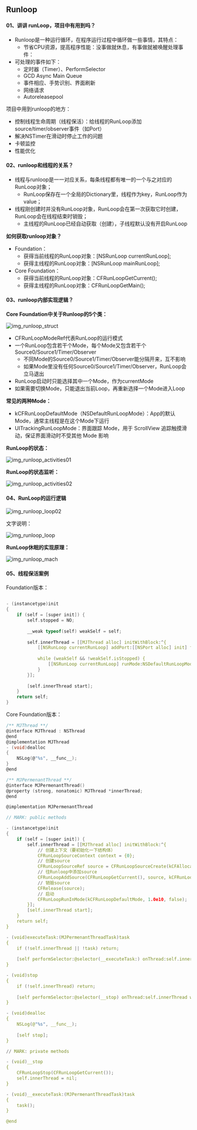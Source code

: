 ## Runloop

#### 01、讲讲 runLoop，项目中有用到吗？

* Runloop是一种运行循环，在程序运行过程中循环做一些事情，其特点：
	* 节省CPU资源，提高程序性能：没事做就休息，有事做就被唤醒处理事件：
* 可处理的事件如下：
	* 定时器（Timer）、PerformSelector
	* GCD Async Main Queue
	* 事件相应、手势识别、界面刷新
	* 网络请求
	* Autoreleasepool 

项目中用到runloop的地方：

* 控制线程生命周期（线程保活）：给线程的RunLoop添加source/timer/observer事件（如Port）
* 解决NSTimer在滑动时停止工作的问题
* 卡顿监控
* 性能优化

#### 02、runloop和线程的关系？

* 线程与runloop是一一对应关系，每条线程都有唯一的一个与之对应的RunLoop对象；
	* RunLoop保存在一个全局的Dictionary里，线程作为key，RunLoop作为value；
* 线程刚创建时并没有RunLoop对象，RunLoop会在第一次获取它时创建，RunLoop会在线程结束时销毁；
	* 主线程的RunLoop已经自动获取（创建），子线程默认没有开启RunLoop

**如何获取runloop对象？**

* Foundation：
	* 获得当前线程的RunLoop对象：[NSRunLoop currentRunLoop]; 
	* 获得主线程的RunLoop对象：[NSRunLoop mainRunLoop]; 
* Core Foundation：
	* 获得当前线程的RunLoop对象：CFRunLoopGetCurrent(); 
	* 获得主线程的RunLoop对象：CFRunLoopGetMain();

#### 03、runloop内部实现逻辑？

**Core Foundation中关于Runloop的5个类：**

![img_runloop_struct](../images/img_runloop_struct.jpg)

* CFRunLoopModeRef代表RunLoop的运行模式
* 一个RunLoop包含若干个Mode，每个Mode又包含若干个Source0/Source1/Timer/Observer
	* 不同Mode的Source0/Source1/Timer/Observer能分隔开来，互不影响
	* 如果Mode里没有任何Source0/Source1/Timer/Observer，RunLoop会立马退出
* RunLoop启动时只能选择其中一个Mode，作为currentMode
* 如果需要切换Mode，只能退出当前Loop，再重新选择一个Mode进入Loop

**常见的两种Mode：**

* kCFRunLoopDefaultMode（NSDefaultRunLoopMode）：App的默认Mode，通常主线程是在这个Mode下运行
* UITrackingRunLoopMode：界面跟踪 Mode，用于 ScrollView 追踪触摸滑动，保证界面滑动时不受其他 Mode 影响

**RunLoop的状态：**

![img_runloop_activities01](../images/img_runloop_activities01.jpg)

**RunLoop的状态监听：**

![img_runloop_activities02](../images/img_runloop_activities02.jpg)

#### 04、RunLoop的运行逻辑

![img_runloop_loop02](../images/img_runloop_loop02.jpg)

文字说明：

![img_runloop_loop](../images/img_runloop_loop.jpg)

**RunLoop休眠的实现原理：**

![img_runloop_mach](../images/img_runloop_mach.jpg)

#### 05、线程保活案例

Foundation版本：

````c

- (instancetype)init
{
    if (self = [super init]) {
        self.stopped = NO;
        
        __weak typeof(self) weakSelf = self;
        
        self.innerThread = [[MJThread alloc] initWithBlock:^{
            [[NSRunLoop currentRunLoop] addPort:[[NSPort alloc] init] forMode:NSDefaultRunLoopMode];
            
            while (weakSelf && !weakSelf.isStopped) {
                [[NSRunLoop currentRunLoop] runMode:NSDefaultRunLoopMode beforeDate:[NSDate distantFuture]];
            }
        }];
        
        [self.innerThread start];
    }
    return self;
}

````

Core Foundation版本：

````c
/** MJThread **/
@interface MJThread : NSThread
@end
@implementation MJThread
- (void)dealloc
{
    NSLog(@"%s", __func__);
}
@end

/** MJPermenantThread **/
@interface MJPermenantThread()
@property (strong, nonatomic) MJThread *innerThread;
@end

@implementation MJPermenantThread

// MARK: public methods

- (instancetype)init
{
    if (self = [super init]) {
        self.innerThread = [[MJThread alloc] initWithBlock:^{
            // 创建上下文（要初始化一下结构体）
            CFRunLoopSourceContext context = {0};
            // 创建source
            CFRunLoopSourceRef source = CFRunLoopSourceCreate(kCFAllocatorDefault, 0, &context);
            // 往Runloop中添加source
            CFRunLoopAddSource(CFRunLoopGetCurrent(), source, kCFRunLoopDefaultMode);
            // 销毁source
            CFRelease(source);
            // 启动
            CFRunLoopRunInMode(kCFRunLoopDefaultMode, 1.0e10, false);
        }];
        [self.innerThread start];
    }
    return self;
}

- (void)executeTask:(MJPermenantThreadTask)task
{
    if (!self.innerThread || !task) return;
    
    [self performSelector:@selector(__executeTask:) onThread:self.innerThread withObject:task waitUntilDone:NO];
}

- (void)stop
{
    if (!self.innerThread) return;
    
    [self performSelector:@selector(__stop) onThread:self.innerThread withObject:nil waitUntilDone:YES];
}

- (void)dealloc
{
    NSLog(@"%s", __func__);
    
    [self stop];
}

// MARK: private methods

- (void)__stop
{
    CFRunLoopStop(CFRunLoopGetCurrent());
    self.innerThread = nil;
}

- (void)__executeTask:(MJPermenantThreadTask)task
{
    task();
}

@end
````